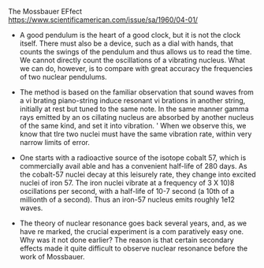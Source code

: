 The Mossbauer EFfect
https://www.scientificamerican.com/issue/sa/1960/04-01/

- A good pendulum is the heart of a good clock, but it is not the clock itself.
  There must also be a device, such as a dial with hands, that counts the swings of the pendulum and thus allows us to read the time.
  We cannot directly count the oscillations of a vibrating nucleus.
  What we can do, however, is to compare with great accuracy the frequencies of two nuclear pendulums.

- The method is based on the familiar observation that sound waves from a vi­ brating piano-string induce resonant vi­ brations in another string, initially at rest but tuned to the same note.
  In the same manner gamma rays emitted by an os­ cillating nucleus are absorbed by another nucleus of the same kind, and set it into vibration. '
  When we observe this, we know that tIre two nuclei must have the same vibration rate, within very narrow limits of error.

- One starts with a radioactive source of the isotope cobalt 57, which is commercially avail­ able and has a convenient half-life of 280 days.
  As the cobalt-57 nuclei decay at this leisurely rate, they change into excited nuclei of iron 57.
  The iron nuclei vibrate at a frequency of 3 X 10)8 oscillations per second, with a half-life of 10-7 second (a 10th of a millionth of a second). Thus
  an iron-57 nucleus emits roughly 1e12 waves.

- The theory of nuclear resonance goes back several years, and, as we have re­ marked, the crucial experiment is a com­ paratively easy one.
  Why was it not done earlier?
  The reason is that certain secondary effects made it quite difficult to observe nuclear resonance before the work of Mossbauer.

